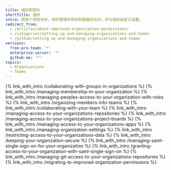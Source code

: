 ```yaml
---
title: 组织和团队
shortTitle: 组织
intro: 跨多个项目协作，同时管理对项目和数据的访问，并为组织自定义设置。
redirect_from:
  - /articles/about-improved-organization-permissions/
  - /categories/setting-up-and-managing-organizations-and-teams
  - /github/setting-up-and-managing-organizations-and-teams
versions:
  free-pro-team: '*'
  enterprise-server: '*'
  github-ae: '*'
topics:
  - Organizations
  - Teams
---
```


{% link_with_intro /collaborating-with-groups-in-organizations %}
{% link_with_intro /managing-membership-in-your-organization %}
{% link_with_intro /managing-peoples-access-to-your-organization-with-roles %}
{% link_with_intro /organizing-members-into-teams %}
{% link_with_intro /collaborating-with-your-team %}
{% link_with_intro /managing-access-to-your-organizations-repositories %}
{% link_with_intro /managing-access-to-your-organizations-project-boards %}
{% link_with_intro /managing-access-to-your-organizations-apps %}
{% link_with_intro /managing-organization-settings %}
{% link_with_intro /restricting-access-to-your-organizations-data %}
{% link_with_intro /keeping-your-organization-secure %}
{% link_with_intro /managing-saml-single-sign-on-for-your-organization %}
{% link_with_intro /granting-access-to-your-organization-with-saml-single-sign-on %}
{% link_with_intro /managing-git-access-to-your-organizations-repositories %}
{% link_with_intro /migrating-to-improved-organization-permissions %}
